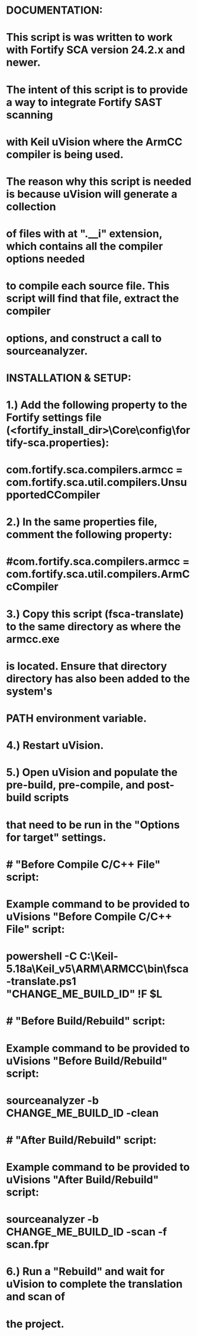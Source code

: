 # DOCUMENTATION:
# This script is was written to work with Fortify SCA version 24.2.x and newer.
# The intent of this script is to provide a way to integrate Fortify SAST scanning 
# with Keil uVision where the ArmCC compiler is being used.
# The reason why this script is needed is because uVision will generate a collection
# of files with at ".__i" extension, which contains all the compiler options needed
# to compile each source file. This script will find that file, extract the compiler
# options, and construct a call to sourceanalyzer.
#
# INSTALLATION & SETUP:
# 1.) Add the following property to the Fortify settings file (<fortify_install_dir>\Core\config\fortify-sca.properties):
#     com.fortify.sca.compilers.armcc  = com.fortify.sca.util.compilers.UnsupportedCCompiler
# 2.) In the same properties file, comment the following property:
#     #com.fortify.sca.compilers.armcc  = com.fortify.sca.util.compilers.ArmCcCompiler
#
# 3.) Copy this script (fsca-translate) to the same directory as where the armcc.exe
#     is located. Ensure that directory directory has also been added to the system's
#     PATH environment variable.
# 4.) Restart uVision.
# 5.) Open uVision and populate the pre-build, pre-compile, and post-build scripts 
#     that need to be run in the "Options for target" settings.
#
#     # "Before Compile C/C++ File" script:
#     Example command to be provided to uVisions "Before Compile C/C++ File" script:
#     powershell -C C:\Keil-5.18a\Keil_v5\ARM\ARMCC\bin\fsca-translate.ps1 "CHANGE_ME_BUILD_ID" !F $L
#
#     # "Before Build/Rebuild" script:
#     Example command to be provided to uVisions "Before Build/Rebuild" script:
#     sourceanalyzer -b CHANGE_ME_BUILD_ID -clean
#
#     # "After Build/Rebuild" script:
#     Example command to be provided to uVisions "After Build/Rebuild" script:
#     sourceanalyzer -b CHANGE_ME_BUILD_ID -scan -f scan.fpr
#
# 6.) Run a "Rebuild" and wait for uVision to complete the translation and scan of
#     the project.
#
